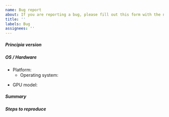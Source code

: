 ```yaml
---
name: Bug report
about: If you are reporting a bug, please fill out this form with the necessary details.
title: ''
labels: Bug
assignees: ''
---
```


##### Principia version
<!--
Describe the version you are running here. Are you on a 1.5.2 Beta build downloaded
from principia-web or have you built from source? If you're reporting something from
1.5.1 make sure it still exists in the open source version.
-->

##### OS / Hardware
<!-- General information about your hardware and operating system -->
- Platform:
  - Operating system:

<!-- For graphical issues only, feel free to omit if not graphical -->
- GPU model:

##### Summary
<!-- Describe your problem here -->

##### Steps to reproduce
<!-- Explain the steps one could take to reproduce it. If reporting a Lua issue, please give a minimal code example to reproduce it. -->
